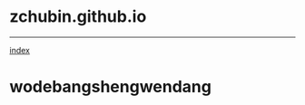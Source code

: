 # zchubin.github.io
------
[index](https://zchubin.github.io/zhongchubin5.html "zcb4-8")

# wodebangshengwendang
